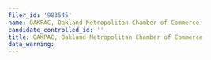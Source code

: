 ```yaml
---
filer_id: '983545'
name: OAKPAC, Oakland Metropolitan Chamber of Commerce
candidate_controlled_id: ''
title: OAKPAC, Oakland Metropolitan Chamber of Commerce
data_warning: 
---
```

